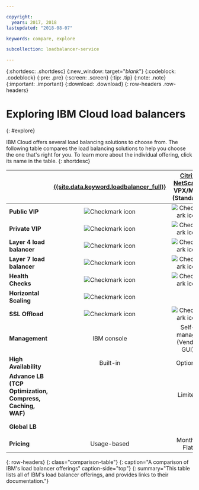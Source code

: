 ```yaml
---

copyright:
  years: 2017, 2018
lastupdated: "2018-08-07"

keywords: compare, explore

subcollection: loadbalancer-service

---
```


{:shortdesc: .shortdesc}
{:new_window: target="_blank_"}
{:codeblock: .codeblock}
{:pre: .pre}
{:screen: .screen}
{:tip: .tip}
{:note: .note}
{:important: .important}
{:download: .download}
{: row-headers .row-headers}

# Exploring IBM Cloud load balancers
{: #explore}

IBM Cloud offers several load balancing solutions to choose from. The following table compares the load balancing solutions to help you choose the one that's right for you. To learn more about the individual offering, click its name in the table.
{: shortdesc}


|        | [{{site.data.keyword.loadbalancer_full}}](/docs/loadbalancer-service?topic=loadbalancer-service-getting-started)|  [Citrix NetScaler](/docs/citrix-netscaler-vpx?topic=citrix-netscaler-vpx-getting-started) VPX/MPX (Standard)| [Citrix NetScaler](/docs/citrix-netscaler-vpx?topic=citrix-netscaler-vpx-getting-started) VPX/MPX (Platinum) |
|------- | :------: | :------: | :------: |
|**Public VIP**|![Checkmark icon](../icons/checkmark-icon.svg)|![Checkmark icon](../icons/checkmark-icon.svg)|![Checkmark icon](../icons/checkmark-icon.svg) |
|**Private VIP**|![Checkmark icon](../icons/checkmark-icon.svg)|![Checkmark icon](../icons/checkmark-icon.svg)|![Checkmark icon](../icons/checkmark-icon.svg) |
|**Layer 4 load balancer**|![Checkmark icon](../icons/checkmark-icon.svg)|![Checkmark icon](../icons/checkmark-icon.svg)|![Checkmark icon](../icons/checkmark-icon.svg) |
|**Layer 7 load balancer**|![Checkmark icon](../icons/checkmark-icon.svg)|![Checkmark icon](../icons/checkmark-icon.svg)|![Checkmark icon](../icons/checkmark-icon.svg) |
|**Health Checks**|![Checkmark icon](../icons/checkmark-icon.svg)|![Checkmark icon](../icons/checkmark-icon.svg)|![Checkmark icon](../icons/checkmark-icon.svg) |
|**Horizontal Scaling**|![Checkmark icon](../icons/checkmark-icon.svg)|| |
|**SSL Offload**|![Checkmark icon](../icons/checkmark-icon.svg)|![Checkmark icon](../icons/checkmark-icon.svg)|![Checkmark icon](../icons/checkmark-icon.svg) |
|**Management**|IBM console|Self-manage (Vendor GUI)|Self-manage (Vendor GUI) |
|**High Availability**|Built-in|Optional|Optional |
|**Advance LB (TCP Optimization, Compress, Caching, WAF)**||Limited|![Checkmark icon](../icons/checkmark-icon.svg)|
|**Global LB**|||![Checkmark icon](../icons/checkmark-icon.svg) |
|**Pricing**|Usage-based|Monthly Flat|Monthly Flat |
{: row-headers}
{: class="comparison-table"}
{: caption="A comparison of IBM's load balancer offerings" caption-side="top"}
{: summary="This table lists all of IBM's load balancer offerings, and provides links to their documentation."}
